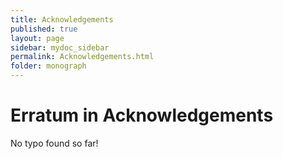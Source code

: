 ```yaml
---
title: Acknowledgements
published: true
layout: page
sidebar: mydoc_sidebar
permalink: Acknowledgements.html
folder: monograph
---
```



# Erratum in Acknowledgements

No typo found so far!